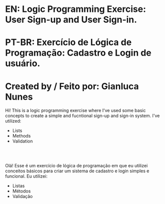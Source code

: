 # EN: Logic Programming Exercise: User Sign-up and User Sign-in.
# PT-BR: Exercício de Lógica de Programação: Cadastro e Login de usuário.
#      
# Created by / Feito por: Gianluca Nunes  

Hi! This is a logic programming exercise where I've used some basic concepts to create a simple and fucntional sign-up and sign-in system.
I've utilized:
- Lists
- Methods
- Validation

<br><br>

Olá! Esse é um exercício de lógica de programação em que eu utilizei conceitos básicos para criar um sistema de cadastro e login simples e funcional.
Eu utilizei:
- Listas
- Métodos
- Validação
<br><br>
